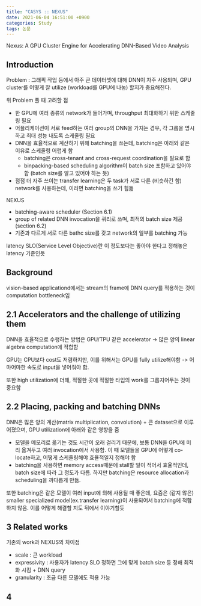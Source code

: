```yaml
---
title: "CASYS :: NEXUS"
date: 2021-06-04 16:51:00 +0900
categories: Study
tags: 논문
---
```


Nexus: A GPU Cluster Engine for Accelerating DNN-Based Video Analysis

## Introduction

Problem : 그래픽 작업 등에서 아주 큰 데이터셋에 대해 DNN이 자주 사용되며, GPU cluster를 어떻게 잘 utilize (workload를 GPU에 나눔) 할지가 중요해진다.

위 Problem 풀 때 고려할 점
- 한 GPU에 여러 종류의 network가 들어가며, throughput 최대화하기 위한 스케줄링 필요
- 어플리케이션이 서로 feed하는 여러 group의 DNN을 가지는 경우, 각 그룹을 명시하고 최대 성능 내도록 스케줄링 필요
- DNN을 효율적으로 계산하기 위해 batching을 쓰는데, batching은 아래와 같은 이유로 스케줄링 어렵게 함
  - batching은 cross-tenant and cross-request coordination을 필요로 함
  - binpacking-based scheduling algorithm이 batch size 포함하고 있어야 함 (batch size를 알고 있어야 하는 듯)
- 점점 더 자주 쓰이는 transfer learning은 두 task가 서로 다른 (비슷하긴 함) network를 사용하는데, 이러면 batching을 쓰기 힘듦

NEXUS
- batching-aware scheduler (Section 6.1)
- group of related DNN invocation을 쿼리로 쓰며, 최적의 batch size 제공 (section 6.2)
- 기존과 다르게 서로 다른 bathc size를 갖고 network의 일부를 batching 가능
  
latency SLO(Service Level Objective)란 이 정도보다는 좋아야 한다고 정해놓은 latency 기준인듯

## Background

vision-based applicationd에서는 stream의 frame에 DNN query를 적용하는 것이 computation bottleneck임

## 2.1 Accelerators and the challenge of utilizing them

DNN을 효율적으로 수행하는 방법은 GPU/TPU 같은 accelerator -> 많은 양의 linear algebra computation에 적합함

GPU는 CPU보다 cost도 저렴하지만, 이를 위해서는 GPU를 fully utilize해야함 -> 어마어마한 속도로 input을 넣어줘야 함.

또한 high utilization에 더해, 적절한 곳에 적절한 타입의 work를 그룹지어두는 것이 중요함

## 2.2 Placing, packing and batching DNNs

DNN은 많은 양의 계산(matrix multiplication, convolution) + 큰 dataset으로 이루어졌으며, GPU utilization에 아래와 같은 영향을 줌
- 모델을 메모리로 옮기는 것도 시간이 오래 걸리기 때문에, 보통 DNN을 GPU에 미리 옮겨두고 여러 invocation에서 사용함. 이 때 모델들을 GPU에 어떻게 co-locate하고, 어떻게 스케줄링해야 효율적일지 정해야 함
- batching을 사용하면 memory access때문에 stall할 일이 적어서 효율적인데, batch size에 따라 그 정도가 다름. 하지만 batching은 resource allocation과 scheduling을 까다롭게 만듦.

또한 batching은 같은 모델이 여러 input에 의해 사용될 때 좋은데, 요즘은 (같지 않은) smaller specialized model(ex.transfer learning)이 사용되어서 batching에 적합하지 않음. 이를 어떻게 해결할 지도 뒤에서 이야기할듯

## 3 Related works

기존의 work과 NEXUS의 차이점
- scale : 큰 workload
- expressivity : 사용자가 latency SLO 정하면 그에 맞게 batch size 등 정해 최적화 시킴 + DNN query
- granularity : 조금 다른 모델에도 적용 가능



## 4


